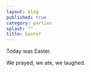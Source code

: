 ```yaml
---
layout: blog
published: true
category: parties
splash: ""
title: Easter
---
```


Today was Easter.

We prayed, we ate, we laughed.
